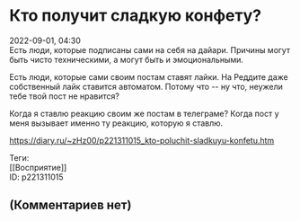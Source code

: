 Кто получит сладкую конфету?
============================

  
2022-09-01, 04:30  
 Есть люди, которые подписаны сами на себя на дайари. Причины могут быть чисто техническими, а могут быть и эмоциональными.   
   
 Есть люди, которые сами своим постам ставят лайки. На Реддите даже собственный лайк ставится автоматом. Потому что -- ну что, неужели тебе твой пост не нравится?   
   
 Когда я ставлю реакцию своим же постам в телеграме? Когда пост у меня вызывает именно ту реакцию, которую я ставлю.   
  
<https://diary.ru/~zHz00/p221311015_kto-poluchit-sladkuyu-konfetu.htm>  
  
Теги:  
[[Восприятие]]  
ID: p221311015  


(Комментариев нет)
------------------